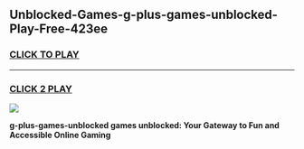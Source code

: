 
## Unblocked-Games-g-plus-games-unblocked-Play-Free-423ee
<h3>
<a href="https://premium76.site?title=g-plus-games-unblocked&ref=12A">CLICK TO PLAY</a></h3>
<hr>

<h3>
<a href="https://premium76.site?title=g-plus-games-unblocked&ref=12A">CLICK 2 PLAY</a>
  
</h3>

<a href="https://premium76.site?title=g-plus-games-unblocked&ref=12A"><img src="https://clearcache.store/games.png"></a>


**g-plus-games-unblocked games unblocked: Your Gateway to Fun and Accessible Online Gaming**
